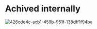 # Achived internally 

![426cde4c-acb1-459b-951f-138dff1f94ba](https://github.com/user-attachments/assets/3cfed28f-c3e2-45b5-a412-d94b56a2458a)

